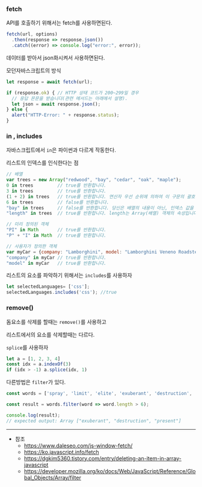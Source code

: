 ### fetch

API를 호출하기 위해서는 fetch를 사용하면된다.

```js
fetch(url, options)
  .then(response => response.json())
  .catch((error) => console.log("error:", error));
```

데이터를 받아서 json화시켜서 사용하면된다.



모던자바스크립트의 방식

```js
let response = await fetch(url);

if (response.ok) { // HTTP 상태 코드가 200~299일 경우
  // 응답 몬문을 받습니다(관련 메서드는 아래에서 설명).
  let json = await response.json();
} else {
  alert("HTTP-Error: " + response.status);
}
```



### in , includes

자바스크립트에서 `in`은 파이썬과 다르게 작동한다.

리스트의 인덱스를 인식한다는 점

```js
// 배열
var trees = new Array("redwood", "bay", "cedar", "oak", "maple");
0 in trees         // true를 반환합니다.
3 in trees         // true를 반환합니다.
(1 + 2) in trees   // true를 반환합니다. 연산자 우선 순위에 의하여 이 구문의 괄호는 없어도 됩니다.
6 in trees         // false를 반환합니다.
"bay" in trees     // false를 반환합니다. 당신은 배열의 내용이 아닌, 인덱스 값을 명시하여야 합니다.
"length" in trees  // true를 반환합니다. length는 Array(배열) 객체의 속성입니다.

// 미리 정의된 객체
"PI" in Math       // true를 반환합니다.
"P" + "I" in Math  // true를 반환합니다.

// 사용자가 정의한 객체
var myCar = {company: "Lamborghini", model: "Lamborghini Veneno Roadster", year: 2014};
"company" in myCar // true를 반환합니다.
"model" in myCar   // true를 반환합니다.
```

리스트의 요소를 파악하기 위해서는 `includes`를 사용하자

```js
let selectedLanguages= ['css'];
selectedLanguages.includes('css'); //true
```



### remove()

돔요소를 삭제를 할때는 `remove()`를 사용하고 

리스트에서의 요소를 삭제할때는 다르다.

`splice`를 사용하자

```js
let a = [1, 2, 3, 4] 
const idx = a.indexOf(3) 
if (idx > -1) a.splice(idx, 1)
```



다른방법은 `filter`가 있다.

```js
const words = ['spray', 'limit', 'elite', 'exuberant', 'destruction', 'present'];

const result = words.filter(word => word.length > 6);

console.log(result);
// expected output: Array ["exuberant", "destruction", "present"]
```







-------

- 참조
  - https://www.daleseo.com/js-window-fetch/
  - https://ko.javascript.info/fetch
  - https://dgkim5360.tistory.com/entry/deleting-an-item-in-array-javascript
  - https://developer.mozilla.org/ko/docs/Web/JavaScript/Reference/Global_Objects/Array/filter

